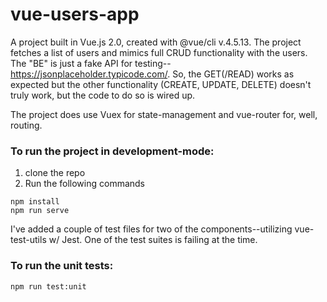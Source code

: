 # vue-users-app

A project built in Vue.js 2.0, created with @vue/cli v.4.5.13. The project fetches a list of users and mimics full CRUD functionality with the users.  The "BE" is just a fake API for testing--https://jsonplaceholder.typicode.com/. So, the GET(/READ) works as expected but the other functionality (CREATE, UPDATE, DELETE) doesn't truly work, but the code to do so is wired up.

The project does use Vuex for state-management and vue-router for, well, routing.

### To run the project in development-mode:

1. clone the repo
2. Run the following commands
```
npm install
npm run serve
```

I've added a couple of test files for two of the components--utilizing vue-test-utils w/ Jest. One of the test suites is failing at the time.

### To run the unit tests:
```
npm run test:unit
```


